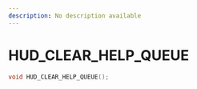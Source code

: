 ```yaml
---
description: No description available 
---
```


# HUD_CLEAR_HELP_QUEUE

```cpp
void HUD_CLEAR_HELP_QUEUE();
```